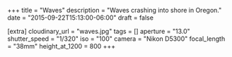 +++
title = "Waves"
description = "Waves crashing into shore in Oregon."
date = "2015-09-22T15:13:00-06:00"
draft = false

[extra]
cloudinary_url = "waves.jpg"
tags = []
aperture = "13.0"
shutter_speed = "1/320"
iso = "100"
camera = "Nikon D5300"
focal_length = "38mm"
height_at_1200 = 800
+++
